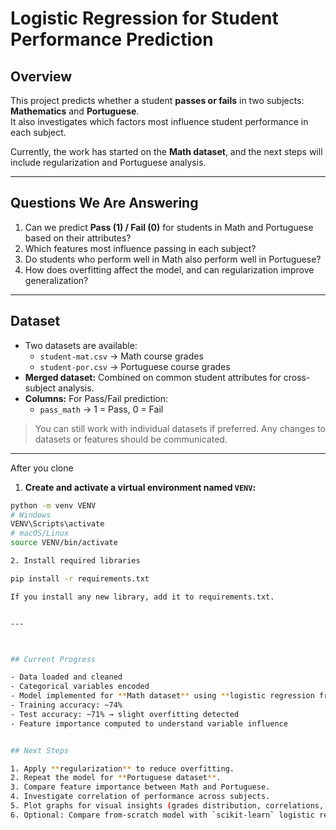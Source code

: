 
# Logistic Regression for Student Performance Prediction

## Overview
This project predicts whether a student **passes or fails** in two subjects: **Mathematics** and **Portuguese**.  
It also investigates which factors most influence student performance in each subject.

Currently, the work has started on the **Math dataset**, and the next steps will include regularization and Portuguese analysis.

---

## Questions We Are Answering
1. Can we predict **Pass (1) / Fail (0)** for students in Math and Portuguese based on their attributes?  
2. Which features most influence passing in each subject?  
3. Do students who perform well in Math also perform well in Portuguese?  
4. How does overfitting affect the model, and can regularization improve generalization?

---

## Dataset
- Two datasets are available:
  - `student-mat.csv` → Math course grades  
  - `student-por.csv` → Portuguese course grades  
- **Merged dataset:** Combined on common student attributes for cross-subject analysis.  
- **Columns:** For Pass/Fail prediction:
  - `pass_math` → 1 = Pass, 0 = Fail  

> You can still work with individual datasets if preferred. Any changes to datasets or features should be communicated.

---

After you clone

1. **Create and activate a virtual environment named `VENV`:**

```bash
python -m venv VENV
# Windows
VENV\Scripts\activate
# macOS/Linux
source VENV/bin/activate

2. Install required libraries

pip install -r requirements.txt

If you install any new library, add it to requirements.txt.


---



## Current Progress

- Data loaded and cleaned  
- Categorical variables encoded  
- Model implemented for **Math dataset** using **logistic regression from scratch**  
- Training accuracy: ~74%  
- Test accuracy: ~71% → slight overfitting detected  
- Feature importance computed to understand variable influence


## Next Steps

1. Apply **regularization** to reduce overfitting.  
2. Repeat the model for **Portuguese dataset**.  
3. Compare feature importance between Math and Portuguese.  
4. Investigate correlation of performance across subjects.  
5. Plot graphs for visual insights (grades distribution, correlations, feature importance).  
6. Optional: Compare from-scratch model with `scikit-learn` logistic regression to validate results.
